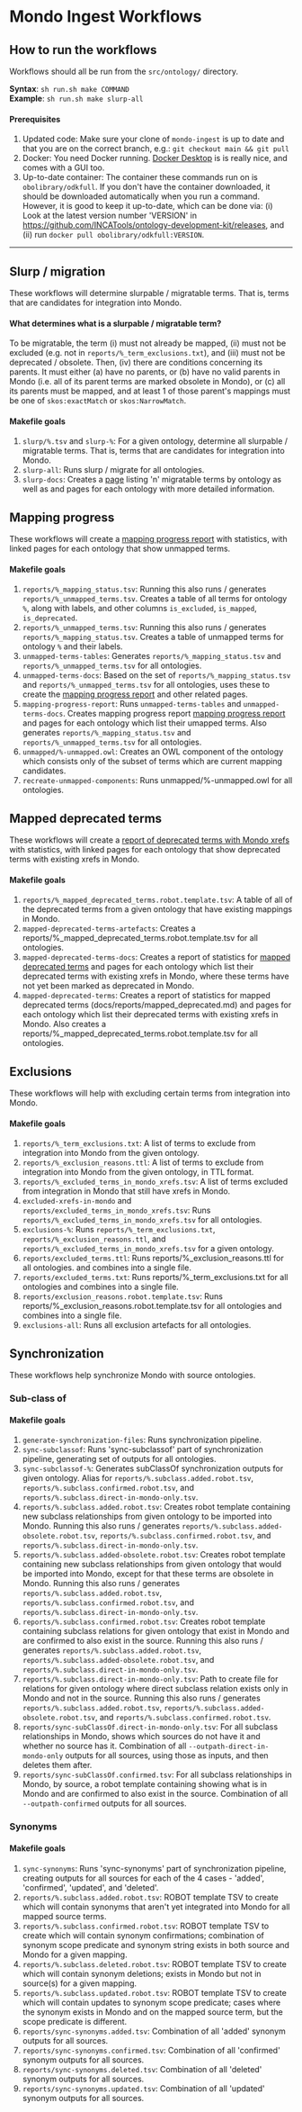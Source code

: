 # Mondo Ingest Workflows

## How to run the workflows
Workflows should all be run from the `src/ontology/` directory.  

**Syntax**: `sh run.sh make COMMAND`  
**Example**: `sh run.sh make slurp-all`

#### Prerequisites
1. Updated code: Make sure your clone of `mondo-ingest` is up to date and that you are on the correct branch, e.g.: `git checkout main && git pull`
2. Docker: You need Docker running. [Docker Desktop](https://www.docker.com/products/docker-desktop/) is is really nice, and comes with a GUI too. 
3. Up-to-date container: The container these commands run on is `obolibrary/odkfull`. If you don't have the container downloaded, it should be downloaded automatically when you run a command. However, it is good to keep it up-to-date, which can be done via: (i) Look at the latest version number 'VERSION' in https://github.com/INCATools/ontology-development-kit/releases, and (ii) run `docker pull obolibrary/odkfull:VERSION`. 

---

## Slurp / migration
These workflows will determine slurpable / migratable terms. That is, terms that are candidates for integration into 
Mondo.

#### What determines what is a slurpable / migratable term?
To be migratable, the term (i) must not already be mapped, (ii) must not be excluded (e.g. not in 
`reports/%_term_exclusions.txt`), and (iii) must not be deprecated / obsolete. Then, (iv) there are conditions 
concerning its parents. It must either (a) have no parents, or (b) have no valid parents in Mondo (i.e. all of its 
parent terms are marked obsolete in Mondo), or (c) all its parents must be mapped, and at least 1 of those parent's 
mappings must be one of `skos:exactMatch` or `skos:NarrowMatch`.  

#### Makefile goals
1. `slurp/%.tsv` and `slurp-%`: For a given ontology, determine all slurpable / migratable terms. That is, terms that 
are candidates for integration into Mondo.
2. `slurp-all`: Runs slurp / migrate for all ontologies.
3. `slurp-docs`: Creates a [page](../reports/migrate.md) listing 'n' migratable terms by ontology as well as and pages 
for each ontology with more detailed information.

## Mapping progress
These workflows will create a [mapping progress report](../reports/unmapped.md) with statistics, with linked pages for each ontology that show unmapped terms.

#### Makefile goals
1. `reports/%_mapping_status.tsv`: Running this also runs / generates  `reports/%_unmapped_terms.tsv`. Creates a table of all terms for ontology `%`, along with labels, and other columns `is_excluded`, `is_mapped`, `is_deprecated`.
2. `reports/%_unmapped_terms.tsv`: Running this also runs / generates `reports/%_mapping_status.tsv`. Creates a table of unmapped terms for ontology `%` and their labels.
3. `unmapped-terms-tables`: Generates `reports/%_mapping_status.tsv` and  `reports/%_unmapped_terms.tsv` for all ontologies.
4. `unmapped-terms-docs`: Based on the set of `reports/%_mapping_status.tsv` and  `reports/%_unmapped_terms.tsv` for all ontologies, uses these to create the [mapping progress report](../reports/unmapped.md) and other related pages. 
5. `mapping-progress-report`: Runs `unmapped-terms-tables` and `unmapped-terms-docs`. Creates mapping progress report [mapping progress report](../reports/unmapped.md) and pages for each ontology which list their umapped terms. Also generates `reports/%_mapping_status.tsv` and `reports/%_unmapped_terms.tsv` for all ontologies.
6. `unmapped/%-unmapped.owl`: Creates an OWL component of the ontology which consists only of the subset of terms which are current mapping candidates.
7. `recreate-unmapped-components`: Runs unmapped/%-unmapped.owl for all ontologies.

## Mapped deprecated terms
These workflows will create a [report of deprecated terms with Mondo xrefs](../reports/mapped_deprecated.md) with statistics, with linked pages for each ontology that show deprecated terms with existing xrefs in Mondo.

#### Makefile goals
1. `reports/%_mapped_deprecated_terms.robot.template.tsv`: A table of all of the deprecated terms from a given ontology that have existing mappings in Mondo.
2. `mapped-deprecated-terms-artefacts`: Creates a reports/%_mapped_deprecated_terms.robot.template.tsv for all ontologies.
3. `mapped-deprecated-terms-docs`: Creates a report of statistics for [mapped deprecated terms](../reports/mapped_deprecated.md) and pages for each ontology which list their deprecated terms with existing xrefs in Mondo, where these terms have not yet been marked as deprecated in Mondo.
4. `mapped-deprecated-terms`: Creates a report of statistics for mapped deprecated terms (docs/reports/mapped_deprecated.md) and pages for each ontology which list their deprecated terms with existing xrefs in Mondo. Also creates a reports/%_mapped_deprecated_terms.robot.template.tsv for all ontologies.


## Exclusions
These workflows will help with excluding certain terms from integration into Mondo.

#### Makefile goals
1. `reports/%_term_exclusions.txt`: A list of terms to exclude from integration into Mondo from the given ontology.
2. `reports/%_exclusion_reasons.ttl`: A list of terms to exclude from integration into Mondo from the given ontology, in TTL format.
3. `reports/%_excluded_terms_in_mondo_xrefs.tsv`: A list of terms excluded from integration in Mondo that still have xrefs in Mondo.
4. `excluded-xrefs-in-mondo` and `reports/excluded_terms_in_mondo_xrefs.tsv`: Runs `reports/%_excluded_terms_in_mondo_xrefs.tsv` for all ontologies.
5. `exclusions-%`: Runs `reports/%_term_exclusions.txt`, `reports/%_exclusion_reasons.ttl`, and `reports/%_excluded_terms_in_mondo_xrefs.tsv` for a given ontology.
6. `reports/excluded_terms.ttl`: Runs reports/%_exclusion_reasons.ttl for all ontologies. and combines into a single file.
7. `reports/excluded_terms.txt`: Runs reports/%_term_exclusions.txt for all ontologies and combines into a single file.
8. `reports/exclusion_reasons.robot.template.tsv`: Runs reports/%_exclusion_reasons.robot.template.tsv for all ontologies and combines into a single file. 
9. `exclusions-all`: Runs all exclusion artefacts for all ontologies.

## Synchronization
These workflows help synchronize Mondo with source ontologies.

### Sub-class of
#### Makefile goals
1. `generate-synchronization-files`: Runs synchronization pipeline.
2. `sync-subclassof`: Runs 'sync-subclassof' part of synchronization pipeline, generating set of outputs for all ontologies.
3. `sync-subclassof-%`: Generates subClassOf synchronization outputs for given ontology. Alias for `reports/%.subclass.added.robot.tsv`, `reports/%.subclass.confirmed.robot.tsv`, and `reports/%.subclass.direct-in-mondo-only.tsv`.
4. `reports/%.subclass.added.robot.tsv`: Creates robot template containing new subclass relationships from given ontology to be imported into Mondo. Running this also runs / generates `reports/%.subclass.added-obsolete.robot.tsv`, `reports/%.subclass.confirmed.robot.tsv`, and `reports/%.subclass.direct-in-mondo-only.tsv`.
5. `reports/%.subclass.added-obsolete.robot.tsv`: Creates robot template containing new subclass relationships from given ontology that would be imported into Mondo, except for that these terms are obsolete in Mondo. Running this also runs / generates `reports/%.subclass.added.robot.tsv`, `reports/%.subclass.confirmed.robot.tsv`, and `reports/%.subclass.direct-in-mondo-only.tsv`.
6. `reports/%.subclass.confirmed.robot.tsv`: Creates robot template containing subclass relations for given ontology that exist in Mondo and are confirmed to also exist in the source. Running this also runs / generates `reports/%.subclass.added.robot.tsv`, `reports/%.subclass.added-obsolete.robot.tsv`, and `reports/%.subclass.direct-in-mondo-only.tsv`.
7. `reports/%.subclass.direct-in-mondo-only.tsv`: Path to create file for relations for given ontology where direct subclass relation exists only in Mondo and not in the source. Running this also runs / generates `reports/%.subclass.added.robot.tsv`, `reports/%.subclass.added-obsolete.robot.tsv`, and `reports/%.subclass.confirmed.robot.tsv`.
8. `reports/sync-subClassOf.direct-in-mondo-only.tsv`: For all subclass relationships in Mondo, shows which sources do not have it and whether no source has it. Combination of all `--outpath-direct-in-mondo-only` outputs for all sources, using those as inputs, and then deletes them after.
9. `reports/sync-subClassOf.confirmed.tsv`: For all subclass relationships in Mondo, by source, a robot template containing showing what is in Mondo and are confirmed to also exist in the source. Combination of all `--outpath-confirmed` outputs for all sources.

### Synonyms
#### Makefile goals
1. `sync-synonyms`: Runs 'sync-synonyms' part of synchronization pipeline, creating outputs for all sources for each of the 4 cases - 'added', 'confirmed', 'updated', and 'deleted'.
2. `reports/%.subclass.added.robot.tsv`: ROBOT template TSV to create which will contain synonyms that aren't yet integrated into Mondo for all mapped source terms.
3. `reports/%.subclass.confirmed.robot.tsv`: ROBOT template TSV to create which will contain synonym confirmations; combination of synonym scope predicate and synonym string exists in both source and Mondo for a given mapping.
4. `reports/%.subclass.deleted.robot.tsv`: ROBOT template TSV to create which will contain synonym deletions; exists in Mondo but not in source(s) for a given mapping.
5. `reports/%.subclass.updated.robot.tsv`: ROBOT template TSV to create which will contain updates to synonym scope predicate; cases where the synonym exists in Mondo and on the mapped source term, but the scope predicate is different.
6. `reports/sync-synonyms.added.tsv`: Combination of all 'added' synonym outputs for all sources.
7. `reports/sync-synonyms.confirmed.tsv`: Combination of all 'confirmed' synonym outputs for all sources.
8. `reports/sync-synonyms.deleted.tsv`: Combination of all 'deleted' synonym outputs for all sources.
9. `reports/sync-synonyms.updated.tsv`: Combination of all 'updated' synonym outputs for all sources.
